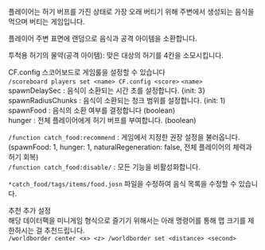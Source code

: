 플레이어는 허기 버프를 가진 상태로 가장 오래 버티기 위해 주변에서 생성되는 음식을 먹으며 버티는 게임입니다.

플레이어 주변 표면에 랜덤으로 음식과 공격 아이템을 소환합니다.

투척용 허기의 물약(공격 아이템): 맞은 대상의 허기를 4칸을 소모시킵니다.

CF.config 스코어보드로 게임룰을 설정할 수 있습니다  
`/scoreboard players set <name> CF.config <score>`
`<name>`  
    spawnDelaySec       : 음식이 소환되는 시간 초를 설정합니다. {init: 3}  
    spawnRadiusChunks   : 음식이 소환되는 청크 범위를 설정합니다. (init: 1)  
    spawnFood           : 음식의 소환 여부를 결정합니다 (boolean)  
    hunger              : 전체 플레이어에게 허기 버프를 부여합니다. (boolean)  

`/function catch_food:recommend`  : 게임에서 지정한 권장 설정을 불러옵니다.  
(spawnFood: 1, hunger: 1, naturalRegeneration: false, 전체 플레이어의 체력과 허기 회복)  
`/function catch_food:disable/`    : 모든 기능을 비활성화합니다.

`*catch_food/tags/items/food.josn` 파일을 수정하여 음식 목록을 수정할 수 있습니다.

추천 추가 설정  
    해당 데이터팩을 미니게임 형식으로 즐기기 위해서는 아래 명령어를 통해 맵 크기를 제한하시는 걸 추천드립니다.  
`/worldborder center <x> <z>
/worldborder set <distance> <second>`
